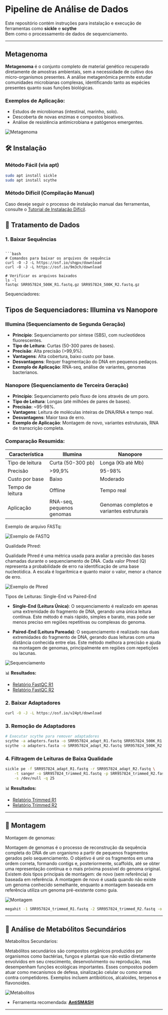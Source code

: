 # Pipeline de Análise de Dados

Este repositório contém instruções para instalação e execução de ferramentas como **sickle** e **scythe**  
Bem como o processamento de dados de sequenciamento.

---


## Metagenoma

**Metagenoma** é o conjunto completo de material genético recuperado diretamente de amostras ambientais, sem a necessidade de cultivo dos micro-organismos presentes. A análise metagenômica permite estudar comunidades microbianas complexas, identificando tanto as espécies presentes quanto suas funções biológicas.

### Exemplos de Aplicação:
- Estudos de microbiomas (intestinal, marinho, solo).
- Descoberta de novas enzimas e compostos bioativos.
- Análise de resistência antimicrobiana e patógenos emergentes.


![Metagenoma](https://github.com/saviscos/BiotecnologiaAmbiental_Shotgun/blob/main/Screenshot%202025-01-14%20at%2011-26-50%20Metagenomics%20Principle%20Types%20Steps%20Uses%20Examples%20Diagram.png)



## 🛠️ Instalação

### Método Fácil (via apt)

```bash
sudo apt install sickle
sudo apt install scythe
```


### Método Difícil (Compilação Manual)

Caso deseje seguir o processo de instalação manual das ferramentas, consulte o [Tutorial de Instalação Difícil](instalacao_dificil.md).



## 📁 Tratamento de Dados

### 1. Baixar Sequências
```

```bash
# Comandos para baixar os arquivos de sequência
curl -O -J -L https://osf.io/shqpv/download
curl -O -J -L https://osf.io/9m3ch/download

# Verificar os arquivos baixados
ls -l
fastqc SRR957824_500K_R1.fastq.gz SRR957824_500K_R2.fastq.gz
```
Sequenciadores:

## Tipos de Sequenciadores: Illumina vs Nanopore

### Illumina (Sequenciamento de Segunda Geração)
- **Princípio**: Sequenciamento por síntese (SBS), com nucleotídeos fluorescentes.
- **Tipo de Leitura**: Curtas (50-300 pares de bases).
- **Precisão**: Alta precisão (>99,9%).
- **Vantagens**: Alta cobertura, baixo custo por base.
- **Desvantagens**: Requer fragmentação do DNA em pequenos pedaços.
- **Exemplo de Aplicação**: RNA-seq, análise de variantes, genomas bacterianos.

### Nanopore (Sequenciamento de Terceira Geração)
- **Princípio**: Sequenciamento pelo fluxo de íons através de um poro.
- **Tipo de Leitura**: Longas (até milhões de pares de bases).
- **Precisão**: ~95-98%.
- **Vantagens**: Leitura de moléculas inteiras de DNA/RNA e tempo real.
- **Desvantagens**: Maior taxa de erro.
- **Exemplo de Aplicação**: Montagem de novo, variantes estruturais, RNA de transcrição completa.

### Comparação Resumida:

| Característica  | Illumina            | Nanopore            |
|-----------------|---------------------|--------------------|
| Tipo de leitura | Curta (50-300 pb)    | Longa (Kb até Mb)  |
| Precisão        | >99,9%               | 95-98%             |
| Custo por base  | Baixo                | Moderado           |
| Tempo de leitura| Offline              | Tempo real         |
| Aplicação       | RNA-seq, pequenos genomas | Genomas completos e variantes estruturais |


Exemplo de arquivo FASTq:

![Exemplo de FASTQ](https://raw.githubusercontent.com/saviscos/BiotecnologiaAmbiental_Shotgun/main/fastq_fig.jpg)

Qualidade Phred:

Qualidade Phred é uma métrica usada para avaliar a precisão das bases chamadas durante o sequenciamento de DNA. Cada valor Phred (Q) representa a probabilidade de erro na identificação de uma base nucleotídica. A escala é logarítmica e quanto maior o valor, menor a chance de erro.

![Exemplo de Phred](https://github.com/saviscos/BiotecnologiaAmbiental_Shotgun/blob/main/phred_table.png)

Tipos de Leituras: Single-End vs Paired-End

- **Single-End (Leitura Única)**: O sequenciamento é realizado em apenas uma extremidade do fragmento de DNA, gerando uma única leitura contínua. Este método é mais rápido, simples e barato, mas pode ser menos preciso em regiões repetitivas ou complexas do genoma.

- **Paired-End (Leitura Pareada)**: O sequenciamento é realizado nas duas extremidades do fragmento de DNA, gerando duas leituras com uma distância conhecida entre elas. Este método melhora a precisão e ajuda na montagem de genomas, principalmente em regiões com repetições ou lacunas.


![Sequenciamento](https://github.com/saviscos/BiotecnologiaAmbiental_Shotgun/blob/main/SE_vs_PE.png)



📊 **Resultados:**
- [Relatório FastQC R1](https://www.hadriengourle.com/tutorials/data/fastqc/SRR957824_500K_R1_fastqc.html)
- [Relatório FastQC R2](https://www.hadriengourle.com/tutorials/data/fastqc/SRR957824_500K_R2_fastqc.html)

### 2. Baixar Adaptadores

```bash
curl -O -J -L https://osf.io/v24pt/download
```

### 3. Remoção de Adaptadores

```bash
# Executar scythe para remover adaptadores
scythe -a adapters.fasta -o SRR957824_adapt_R1.fastq SRR957824_500K_R1.fastq.gz
scythe -a adapters.fasta -o SRR957824_adapt_R2.fastq SRR957824_500K_R2.fastq.gz
```

### 4. Filtragem de Leituras de Baixa Qualidade

```bash
sickle pe -f SRR957824_adapt_R1.fastq -r SRR957824_adapt_R2.fastq \
    -t sanger -o SRR957824_trimmed_R1.fastq -p SRR957824_trimmed_R2.fastq \
    -s /dev/null -q 25
```

📊 **Resultados:**
- [Relatório Trimmed R1](https://www.hadriengourle.com/tutorials/data/fastqc/SRR957824_trimmed_R1_fastqc.html)
- [Relatório Trimmed R2](https://www.hadriengourle.com/tutorials/data/fastqc/SRR957824_trimmed_R2_fastqc.html)

---

## 🧬 Montagem

Montagem de genomas:

Montagem de genomas é o processo de reconstrução da sequência completa do DNA de um organismo a partir de pequenos fragmentos gerados pelo sequenciamento. 
O objetivo é unir os fragmentos em uma ordem correta, formando contigs e, posteriormente, scaffolds, até se obter uma representação contínua e o mais próxima possível do genoma original. Existem dois tipos principais de montagem: de novo (sem referência) e baseada em referência. 
A montagem de novo é usada quando não existe um genoma conhecido semelhante, enquanto a montagem baseada em referência utiliza um genoma pré-existente como guia.

![Montagem](https://github.com/saviscos/BiotecnologiaAmbiental_Shotgun/blob/main/hq720.jpg)



```bash
megahit -1 SRR957824_trimmed_R1.fastq -2 SRR957824_trimmed_R2.fastq -o assemble.fasta
```

---

## 🔬 Análise de Metabólitos Secundários



Metabolitos Secundarios:

Metabólitos secundários são compostos orgânicos produzidos por organismos como bactérias, fungos e plantas que não estão diretamente envolvidos em seu crescimento, desenvolvimento ou reprodução, mas desempenham funções ecológicas importantes. 
Esses compostos podem atuar como mecanismos de defesa, sinalização celular ou como armas contra competidores. 
Exemplos incluem antibióticos, alcaloides, terpenos e flavonoides.


![Metabolitos](https://github.com/saviscos/BiotecnologiaAmbiental_Shotgun/blob/main/68747470733a2f2f692e6962622e636f2f466d42666d48572f6267632d6763662d696c6c757374726174696f6e2e706e67.png)


- Ferramenta recomendada: [**AntiSMASH**](https://antismash.secondarymetabolites.org)

---

